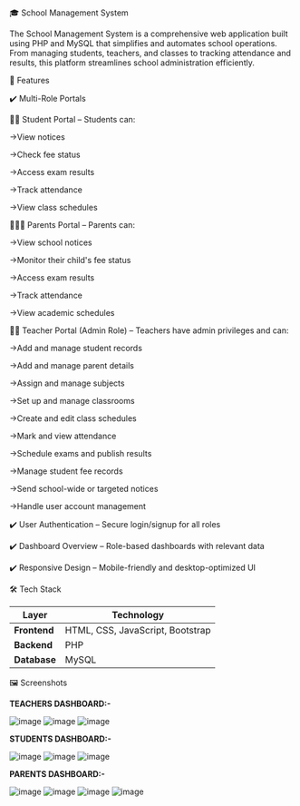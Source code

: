 🎓 School Management System

The School Management System is a comprehensive web application built using PHP and MySQL that simplifies and automates school operations. From managing students, teachers, and classes to tracking attendance and results, this platform streamlines school administration efficiently.

🌟 Features

✔️ Multi-Role Portals

🧑‍🎓 Student Portal – Students can:

→View notices

→Check fee status

→Access exam results

→Track attendance

→View class schedules

👨‍👩‍👧 Parents Portal – Parents can:

→View school notices

→Monitor their child's fee status

→Access exam results

→Track attendance

→View academic schedules

👩‍🏫 Teacher Portal (Admin Role) – Teachers have admin privileges and can:

→Add and manage student records

→Add and manage parent details

→Assign and manage subjects

→Set up and manage classrooms

→Create and edit class schedules

→Mark and view attendance

→Schedule exams and publish results

→Manage student fee records

→Send school-wide or targeted notices

→Handle user account management

✔️ User Authentication – Secure login/signup for all roles

✔️ Dashboard Overview – Role-based dashboards with relevant data

✔️ Responsive Design – Mobile-friendly and desktop-optimized UI


🛠 Tech Stack

| Layer        | Technology                       |
| ------------ | -------------------------------- |
| **Frontend** | HTML, CSS, JavaScript, Bootstrap |
| **Backend**  | PHP                              |
| **Database** | MySQL                            |


🖼️ Screenshots

**TEACHERS DASHBOARD:-**

![image](https://github.com/user-attachments/assets/6406d48b-569d-497f-9c8a-dd99fdbccd28)
![image](https://github.com/user-attachments/assets/fa773da5-e5c1-4fc7-8595-e90c24621ce7)
![image](https://github.com/user-attachments/assets/544cadb2-5b16-4f91-98c6-e5f1d9dc7118)


**STUDENTS DASHBOARD:-**

![image](https://github.com/user-attachments/assets/4f0a735d-ae49-4230-b65d-1930d2b38021)
![image](https://github.com/user-attachments/assets/32bb2251-416b-4b93-85f4-dfe12b03fb45)
![image](https://github.com/user-attachments/assets/0d0085ae-f9e2-47ef-9538-f346becc9e30)


**PARENTS DASHBOARD:-**

![image](https://github.com/user-attachments/assets/9c5ff0ab-4a6c-457d-bf47-7d1605d4f63f)
![image](https://github.com/user-attachments/assets/16a42c6a-be10-4afe-bc25-06251d41b446)
![image](https://github.com/user-attachments/assets/570127c2-5358-48ed-8f45-a970c6778c02)
![image](https://github.com/user-attachments/assets/9af1349e-60c9-4fe8-ba3a-8c12e7c4e61a)




